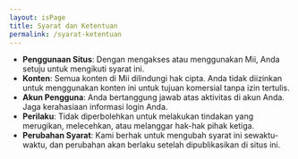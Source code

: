 ```yaml
---
layout: isPage
title: Syarat dan Ketentuan
permalink: /syarat-ketentuan
---
```


* **Penggunaan Situs**: Dengan mengakses atau menggunakan Mii, Anda setuju untuk mengikuti syarat ini.
* **Konten**: Semua konten di Mii dilindungi hak cipta. Anda tidak diizinkan untuk menggunakan konten ini untuk tujuan komersial tanpa izin tertulis.
* **Akun Pengguna**: Anda bertanggung jawab atas aktivitas di akun Anda. Jaga kerahasiaan informasi login Anda.
* **Perilaku**: Tidak diperbolehkan untuk melakukan tindakan yang merugikan, melecehkan, atau melanggar hak-hak pihak ketiga.
* **Perubahan Syarat**: Kami berhak untuk mengubah syarat ini sewaktu-waktu, dan perubahan akan berlaku setelah dipublikasikan di situs ini.